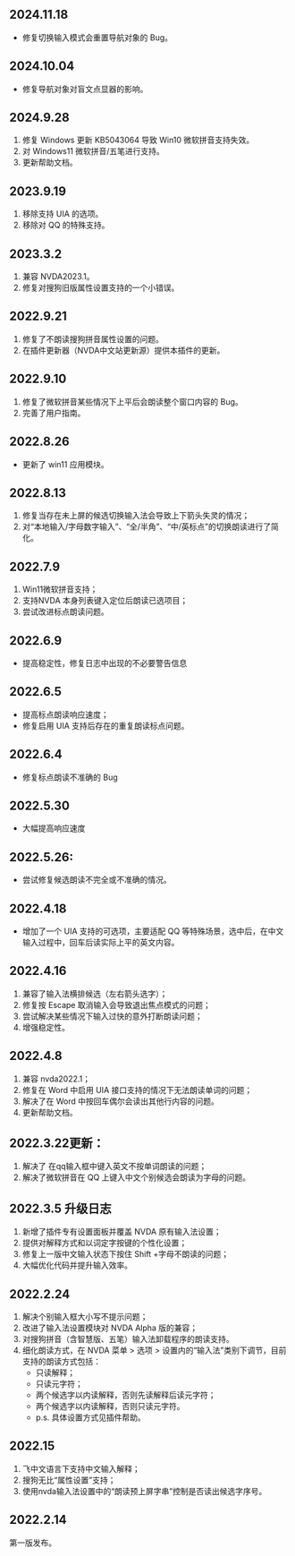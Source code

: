 ## 2024.11.18
* 修复切换输入模式会重置导航对象的 Bug。


## 2024.10.04
* 修复导航对象对盲文点显器的影响。

## 2024.9.28
1. 修复 Windows 更新 KB5043064 导致 Win10 微软拼音支持失效。
2. 对 Windows11 微软拼音/五笔进行支持。
3. 更新帮助文档。

## 2023.9.19
1. 移除支持 UIA 的选项。
2. 移除对 QQ 的特殊支持。

## 2023.3.2
1. 兼容 NVDA2023.1。
2. 修复对搜狗旧版属性设置支持的一个小错误。

## 2022.9.21
1. 修复了不朗读搜狗拼音属性设置的问题。
2. 在插件更新器（NVDA中文站更新源）提供本插件的更新。

## 2022.9.10
1. 修复了微软拼音某些情况下上平后会朗读整个窗口内容的 Bug。
2. 完善了用户指南。

## 2022.8.26
- 更新了 win11 应用模块。

## 2022.8.13
1. 修复当存在未上屏的候选切换输入法会导致上下箭头失灵的情况；
2. 对“本地输入/字母数字输入”、“全/半角”、“中/英标点”的切换朗读进行了简化。

## 2022.7.9
1. Win11微软拼音支持；
2. 支持NVDA 本身列表键入定位后朗读已选项目；
3. 尝试改进标点朗读问题。

## 2022.6.9
- 提高稳定性，修复日志中出现的不必要警告信息

## 2022.6.5
- 提高标点朗读响应速度；
- 修复启用 UIA  支持后存在的重复朗读标点问题。


## 2022.6.4
- 修复标点朗读不准确的 Bug

## 2022.5.30
- 大幅提高响应速度

## 2022.5.26:
- 尝试修复候选朗读不完全或不准确的情况。

## 2022.4.18
- 增加了一个 UIA 支持的可选项，主要适配 QQ 等特殊场景，选中后，在中文输入过程中，回车后读实际上平的英文内容。

## 2022.4.16
 1. 兼容了输入法横排候选（左右箭头选字）；
2. 修复按 Escape 取消输入会导致退出焦点模式的问题；
3. 尝试解决某些情况下输入过快的意外打断朗读问题；
4. 增强稳定性。

## 2022.4.8
 1. 兼容 nvda2022.1；
2. 修复在 Word 中启用 UIA 接口支持的情况下无法朗读单词的问题；
3. 解决了在 Word 中按回车偶尔会读出其他行内容的问题。
4. 更新帮助文档。

##  2022.3.22更新：
1. 解决了 在qq输入框中键入英文不按单词朗读的问题；
2. 解决了微软拼音在 QQ 上键入中文个别候选会朗读为字母的问题。

##  2022.3.5 升级日志
1. 新增了插件专有设置面板并覆盖 NVDA 原有输入法设置；
2. 提供对解释方式和以词定字按键的个性化设置；
3. 修复上一版中文输入状态下按住 Shift +字母不朗读的问题；
4. 大幅优化代码并提升输入效率。

##  2022.2.24
1. 解决个别输入框大小写不提示问题；
2. 改进了输入法设置模块对 NVDA Alpha 版的兼容；
3. 对搜狗拼音（含智慧版、五笔）输入法卸载程序的朗读支持。
4. 细化朗读方式，在 NVDA 菜单 > 选项 > 设置内的“输入法”类别下调节，目前支持的朗读方式包括：
    - 只读解释；
    - 只读元字符；
    - 两个候选字以内读解释，否则先读解释后读元字符；
    - 两个候选字以内读解释，否则只读元字符。
    - p.s. 具体设置方式见插件帮助。


## 2022.15
 1. 飞中文语言下支持中文输入解释；
2. 搜狗无比“属性设置”支持；
3. 使用nvda输入法设置中的“朗读预上屏字串”控制是否读出候选字序号。


## 2022.2.14
第一版发布。
